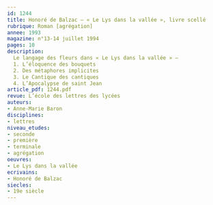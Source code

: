 ```yaml
---
id: 1244
title: Honoré de Balzac – « Le Lys dans la vallée », livre scellé
rubrique: Roman [agrégation]
annee: 1993
magazine: n°13-14 juillet 1994
pages: 10
description: 
  Le langage des fleurs dans « Le Lys dans la vallée » – 
  1. L’éloquence des bouquets
  2. Des métaphores implicites
  3. Le Cantique des cantiques
  4. L’Apocalypse de saint Jean
article_pdf: 1244.pdf
revue: L’école des lettres des lycées
auteurs:
- Anne-Marie Baron
disciplines:
- lettres
niveau_etudes:
- seconde
- première
- terminale
- agrégation
oeuvres:
- Le Lys dans la vallée
ecrivains:
- Honoré de Balzac
siecles:
- 19e siècle
---
```


